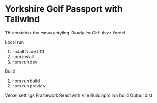 # Yorkshire Golf Passport with Tailwind

This matches the canvas styling. Ready for GitHub or Vercel.

Local run
1. Install Node LTS
2. npm install
3. npm run dev

Build
1. npm run build
2. npm run preview

Vercel settings
Framework React with Vite
Build npm run build
Output dist
